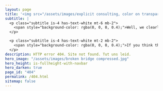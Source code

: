 ```yaml
---
layout: page
title: '<img src="/assets/images/explicit consulting, color on transparent, company and slogan.png" alt="ExplicIT Consulting. We bridge the gap." class="mb-2" style="height: 3em; object-fit: contain; margin-left:-0.25em;"><!--ExplicIT Consulting. We bridge the gap.-->'
subtitle: |
  <p class="subtitle is-4 has-text-white mt-6 mb-2">
    <span style="background-color: rgba(0, 0, 0, 0.4);">Well, we clearly could not bridge this gap…</span>
  </p>

  <p class="subtitle is-4 has-text-white mt-2 mb-2">
    <span style="background-color: rgba(0, 0, 0, 0.4);">If you think that there is an error on our end:</span> <a href="mailto:set-outlooksignatures@explicitconsulting.at" class="button is-link is-normal is-hovered has-text-black has-text-weight-bold" style="background-color: limegreen">➔ Let us know</a>
  </p>
description: HTTP error 404. Site not found. Tut uns leid.
hero_image: "/assets/images/broken bridge compressed.jpg"
hero_height: is-fullheight-with-navbar
hero_darken: true
page_id: "404"
permalink: /404.html
sitemap: false
---
```

<script>
  (function () {
    const currentURL = window.location.href;
    const lowerCaseURL = currentURL.toLowerCase();

    // Step 1: Normalize to lowercase if needed
    if (currentURL !== lowerCaseURL) {
      location.replace(lowerCaseURL);
      return;
    }
  })();
</script>
